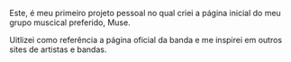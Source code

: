 Este, é meu primeiro projeto pessoal no qual criei a página inicial do meu grupo muscical preferido, Muse.

Uitlizei como referência a página oficial da banda e me inspirei em outros sites de artistas e bandas.
